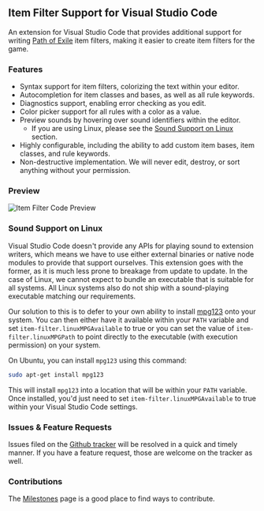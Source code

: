 ## Item Filter Support for Visual Studio Code

An extension for Visual Studio Code that provides additional support for writing [Path of Exile](https://www.pathofexile.com/) item filters, making it easier to create item filters for the game.

### Features

- Syntax support for item filters, colorizing the text within your editor.
- Autocompletion for item classes and bases, as well as all rule keywords.
- Diagnostics support, enabling error checking as you edit.
- Color picker support for all rules with a color as a value.
- Preview sounds by hovering over sound identifiers within the editor.
  + If you are using Linux, please see the [Sound Support on Linux](#sound-support-on-linux) section.
- Highly configurable, including the ability to add custom item bases, item classes, and rule keywords.
- Non-destructive implementation. We will never edit, destroy, or sort anything without your permission.

### Preview

![Item Filter Code Preview](https://raw.githubusercontent.com/glencfl/item-filter-code/master/media/preview.png)

### Sound Support on Linux

Visual Studio Code doesn't provide any APIs for playing sound to extension writers, which means we have to use either external binaries or native node modules to provide that support ourselves. This extension goes with the former, as it is much less prone to breakage from update to update. In the case of Linux, we cannot expect to bundle an executable that is suitable for all systems. All Linux systems also do not ship with a sound-playing executable matching our requirements.

Our solution to this is to defer to your own ability to install [mpg123](https://www.mpg123.de/) onto your system. You can then either have it available within your `PATH` variable and set `item-filter.linuxMPGAvailable` to true or you can set the value of `item-filter.linuxMPGPath` to point directly to the executable (with execution permission) on your system.

On Ubuntu, you can install `mpg123` using this command:
```bash
sudo apt-get install mpg123
```
This will install `mpg123` into a location that will be within your `PATH` variable. Once installed, you'd just need to set `item-filter.linuxMPGAvailable` to true within your Visual Studio Code settings.

### Issues & Feature Requests

Issues filed on the [Github tracker](https://github.com/GlenCFL/item-filter-code/issues) will be resolved in a quick and timely manner. If you have a feature request, those are welcome on the tracker as well.

### Contributions

The [Milestones](https://github.com/GlenCFL/item-filter-code/milestones) page is a good place to find ways to contribute.
